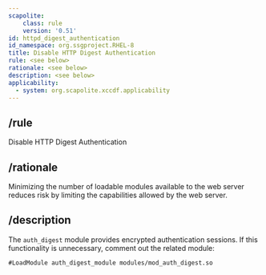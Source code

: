 ```yaml
---
scapolite:
    class: rule
    version: '0.51'
id: httpd_digest_authentication
id_namespace: org.ssgproject.RHEL-8
title: Disable HTTP Digest Authentication
rule: <see below>
rationale: <see below>
description: <see below>
applicability:
  - system: org.scapolite.xccdf.applicability
---
```



## /rule

Disable HTTP Digest Authentication

## /rationale

Minimizing
the number of loadable modules available to the web server reduces risk
by limiting the capabilities allowed by the web server.

## /description

The
`auth_digest` module provides encrypted authentication sessions. If this
functionality is unnecessary, comment out the related module:

``` 
#LoadModule auth_digest_module modules/mod_auth_digest.so
```
